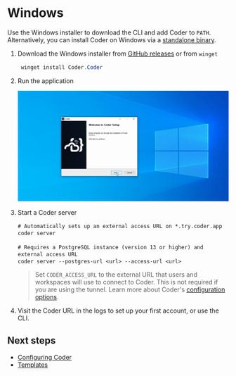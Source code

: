 # Windows

Use the Windows installer to download the CLI and add Coder to `PATH`. Alternatively, you can install Coder on Windows via a [standalone binary](./binary.md).

1. Download the Windows installer from [GitHub releases](https://github.com/coder/coder/releases/latest) or from `winget`

   ```powershell
    winget install Coder.Coder
   ```

2. Run the application

   ![Windows installer](../images/install/windows-installer.png)

3. Start a Coder server

   ```console
   # Automatically sets up an external access URL on *.try.coder.app
   coder server

   # Requires a PostgreSQL instance (version 13 or higher) and external access URL
   coder server --postgres-url <url> --access-url <url>
   ```

   > Set `CODER_ACCESS_URL` to the external URL that users and workspaces will use to
   > connect to Coder. This is not required if you are using the tunnel. Learn more
   > about Coder's [configuration options](../admin/configure.md).

4. Visit the Coder URL in the logs to set up your first account, or use the CLI.

## Next steps

- [Configuring Coder](../admin/configure.md)
- [Templates](../templates.md)
